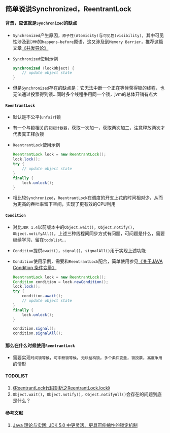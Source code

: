 ## 简单说说Synchronized，ReentrantLock

#### 背景，应该就是`Synchronized`的缺点
* `Synchronized`产生原因，`原子性(Atomicity)`与`可见性(visibility)`，其中可见性涉及到`JMM`的`happens-before`原语，这又涉及到`Memory Barrier`，推荐这篇文章[《并发导论》][1]

* `Synchronized`使用示例

	```java
    synchronized (lockObject) {
		// update object state
	}
	```

* 但是`Synchronized`存在的缺点是：它无法中断一个正在等候获得锁的线程，也无法通过投票得到锁...同时多个线程争用同一个锁，jvm的总体开销有点大

#### `ReentrantLock`
* 默认是不公平(`unfair`)锁
* 有一个与锁相关的`获取计数器`，获取一次加一，获取两次加二，注意释放两次才代表真正释放锁

* `ReentrantLock`使用示例

	```java
    ReentrantLock lock = new ReentrantLock();
    lock.lock();
    try {
    	// update object state
    }
    finally {
    	lock.unlock();
    }
	```

* 相比较`Synchronized`，`ReentrantLock`在调度的开支上花的时间相对少，从而为更高的吞吐率留下空间，实现了更有效的CPU利用

#### `Condition`
* 对比`JDK 1.4`以前版本中的`Object.wait()`，`Object.notify()`，`Object.notifyAll()`，上述三种线程间同步方式有问题，可问题是什么，需要继续学习，留在`todolist`...

* `Condition`提供`await()`，`signal()`，`signalAll()`用于实现上述功能

* `Condition`使用示例，需要和`ReentrantLock`配合，简单使用参见[《关于JAVA Condition 条件变量》][3]
	```java
    ReentrantLock lock = new ReentrantLock();
    Condition condition = lock.newCondition();
    lock.lock();
    try {
    	condition.await();
    	// update object state
    }
    finally {
    	lock.unlock();
    }
    
    condition.signal();
    condition.signalAll();
    ```
#### 那么在什么时候使用`ReentrantLock`
* 需要实现`时间锁等候`，`可中断锁等候`，`无块结构锁`，`多个条件变量`，`锁投票`，`高度争用`的情形

#### TODOLIST
1. [《ReentrantLock代码剖析之ReentrantLock.lock》][4]
2. `Object.wait()`，`Object.notify()`，`Object.notifyAll()`会存在的问题到底是什么？

#### 参考文献
1. [Java 理论与实践: JDK 5.0 中更灵活、更具可伸缩性的锁定机制][2]


[1]: http://ifeve.com/concurrency-paper/
[2]: http://www.ibm.com/developerworks/cn/java/j-jtp10264/index.html
[3]: http://my.oschina.net/leoson/blog/106452
[4]: http://www.cnblogs.com/MichaelPeng/archive/2010/02/12/1667947.html
